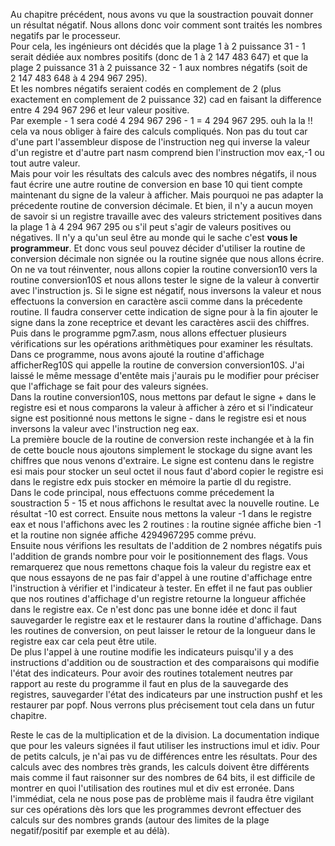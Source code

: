 Au chapitre précédent, nous avons vu que la soustraction pouvait donner un résultat négatif. Nous allons donc voir comment sont traités les nombres negatifs par le processeur. <br>
Pour cela, les ingénieurs ont décidés que la plage 1 à 2 puissance 31 - 1 serait dédiée aux nombres positifs (donc de 1 à 2 147 483 647) et que la plage 2 puissance 31 à 2 puissance 32 - 1 aux nombres négatifs (soit de 2 147 483 648 à  4 294 967 295‬). <br>
Et les nombres négatifs seraient codés en complement de 2 (plus exactement en complement de 2 puissance 32) cad en faisant la difference entre 4 294 967 296‬ et leur valeur positive.<br>
Par exemple - 1 sera codé 4 294 967 296‬ - 1 = 4 294 967 295‬. ouh la la !! cela va nous obliger à faire des calculs compliqués. Non pas du tout car d'une part l'assembleur dispose de l'instruction neg qui inverse la valeur d'un registre et d'autre part nasm comprend bien l'instruction mov eax,-1  ou tout autre valeur. <br>
Mais pour voir les résultats des calculs avec des nombres négatifs, il nous faut écrire une autre routine de conversion en base 10 qui tient compte maintenant du signe de la valeur à afficher. Mais pourquoi ne pas adapter la précedente routine de conversion décimale. Et bien, il n'y a aucun moyen de savoir si un registre travaille avec des valeurs strictement positives dans la plage 1 à 4 294 967 295‬ ou s'il peut s'agir de valeurs positives ou négatives. Il n'y a qu'un seul être au monde qui le sache c'est <b>vous le programmeur</b>. Et donc vous seul pouvez décider d'utiliser la routine de conversion décimale non signée ou la routine signée que nous allons écrire. <br>
On ne va tout réinventer, nous allons copier la routine conversion10 vers la routine conversion10S et nous allons tester le signe de la valeur à convertir avec l'instruction js. Si le signe est négatif, nous inversons la valeur et nous effectuons la conversion en caractère ascii comme dans la précedente routine. Il faudra conserver cette indication de signe pour à la fin ajouter le signe dans la zone receptrice et devant les caractères ascii des chiffres.<br>
Puis dans le programme pgm7.asm, nous allons effectuer plusieurs vérifications sur les opérations arithmètiques pour examiner les résultats.
Dans ce programme, nous avons ajouté la routine d'affichage afficherReg10S qui appelle la routine de conversion conversion10S. J'ai laissé le même message d'entête mais j'aurais pu le modifier pour préciser que l'affichage se fait pour des valeurs signées.<br>
Dans la routine conversion10S, nous mettons par defaut le signe + dans le registre esi et nous comparons la valeur à afficher à zéro et si l'indicateur signe est positionné nous mettons le signe - dans le registre esi et nous inversons la valeur avec l'instruction neg eax. <br>
La première boucle  de la routine de conversion reste inchangée et à la fin de cette boucle nous ajoutons simplement le stockage du signe avant les chiffres que nous venons d'extraire. Le signe est contenu dans le registre esi mais pour stocker un seul octet il nous faut d'abord copier le registre esi dans le registre edx puis stocker en mémoire la partie dl du registre.<br>
Dans le code principal, nous effectuons comme précedement la soustraction 5 - 15 et nous affichons le resultat avec la nouvelle routine. Le résultat -10 est correct.
Ensuite nous mettons la valeur -1 dans le registre eax et nous l'affichons avec les 2 routines : la routine signée affiche bien -1 et la routine non signée affiche 4294967295 comme prévu. <br>
Ensuite nous vérifions les resultats de l'addition de 2 nombres négatifs puis l'addition de grands nombre pour voir le positionnement des flags.
Vous remarquerez que nous remettons chaque fois la valeur du registre eax et que nous essayons de ne pas fair d'appel à une routine d'affichage entre l'instruction à vérifier et l'indicateur à tester. En effet il ne faut pas oublier que nos routines d'affichage d'un registre retourne la longueur affichée dans le registre eax. Ce n'est donc pas une bonne idée et donc il faut sauvegarder le registre eax et le restaurer dans la routine d'affichage. Dans les routines de conversion, on peut laisser le retour de la longueur dans le registre eax car cela peut être utile. <br>
De plus l'appel à une routine modifie les indicateurs puisqu'il y a des instructions d'addition ou de soustraction et des comparaisons qui modifie l'état des indicateurs. Pour avoir des routines totalement neutres par rapport au reste du programme il faut en plus de la sauvegarde des registres, sauvegarder l'état des indicateurs par une instruction pushf et les restaurer par popf. Nous verrons plus précisement tout cela dans un futur chapitre.<br>

Reste le cas de la multiplication et de la division. La documentation indique que pour les valeurs signées il faut utiliser les instructions imul et idiv. Pour de petits calculs, je n'ai pas vu de différences entre les résultats. Pour des calculs avec des nombres très grands, les calculs doivent être différents mais comme il faut raisonner sur des nombres de 64 bits, il est difficile de montrer en quoi l'utilisation des routines mul et div est erronée. Dans l'immédiat, cela ne nous pose pas de problème mais il faudra être vigilant sur ces opérations dès lors que les programmes devront effectuer des calculs sur des nombres grands (autour des limites de la plage negatif/positif par exemple et au délà).


